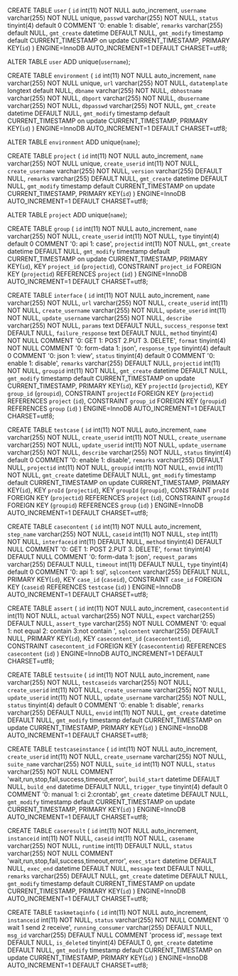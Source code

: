 CREATE TABLE `user` (
`id` int(11) NOT NULL auto_increment,
`username` varchar(255) NOT NULL unique,
`passwd` varchar(255) NOT NULL,
`status` tinyint(4) default 0 COMMENT '0: enable 1: disable',
`remarks` varchar(255) default NULL,
`gmt_create` datetime DEFAULT NULL,
`gmt_modify` timestamp default CURRENT_TIMESTAMP on update CURRENT_TIMESTAMP,
PRIMARY KEY(`id`)
) ENGINE=InnoDB AUTO_INCREMENT=1 DEFAULT CHARSET=utf8;

ALTER TABLE `user` ADD unique(`username`);

CREATE TABLE `environment` (
`id` int(11) NOT NULL auto_increment,
`name` varchar(255) NOT NULL unique,
`url` varchar(255) NOT NULL,
`datatemplate` longtext default NULL,
`dbname` varchar(255) NOT NULL,
`dbhostname` varchar(255) NOT NULL,
`dbport` varchar(255) NOT NULL,
`dbusername` varchar(255) NOT NULL,
`dbpasswd` varchar(255) NOT NULL,
`gmt_create` datetime DEFAULT NULL,
`gmt_modify` timestamp default CURRENT_TIMESTAMP on update CURRENT_TIMESTAMP,
PRIMARY KEY(`id`)
) ENGINE=InnoDB AUTO_INCREMENT=1 DEFAULT CHARSET=utf8;

ALTER TABLE `environment` ADD unique(`name`);

CREATE TABLE `project` (
`id` int(11) NOT NULL auto_increment,
`name` varchar(255) NOT NULL unique,
`create_userid` int(11) NOT NULL,
`create_username` varchar(255) NOT NULL,
`version` varchar(255) DEFAULT NULL,
`remarks` varchar(255) DEFAULT NULL,
`gmt_create` datetime DEFAULT NULL,
`gmt_modify` timestamp default CURRENT_TIMESTAMP on update CURRENT_TIMESTAMP,
PRIMARY KEY(`id`)
) ENGINE=InnoDB AUTO_INCREMENT=1 DEFAULT CHARSET=utf8;

ALTER TABLE `project` ADD unique(`name`);

CREATE TABLE `group` (
`id` int(11) NOT NULL auto_increment,
`name` varchar(255) NOT NULL,
`create_userid` int(11) NOT NULL,
`type` tinyint(4) default 0 COMMENT '0: api 1: case',
`projectid` int(11) NOT NULL,
`gmt_create` datetime DEFAULT NULL,
`gmt_modify` timestamp default CURRENT_TIMESTAMP on update CURRENT_TIMESTAMP,
PRIMARY KEY(`id`),
KEY `project_id` (`projectid`),
CONSTRAINT `project_id` FOREIGN KEY (`projectid`) REFERENCES `project` (`id`)
) ENGINE=InnoDB AUTO_INCREMENT=1 DEFAULT CHARSET=utf8;

CREATE TABLE `interface` (
`id` int(11) NOT NULL auto_increment,
`name` varchar(255) NOT NULL,
`url` varchar(255) NOT NULL,
`create_userid` int(11) NOT NULL,
`create_username` varchar(255) NOT NULL,
`update_userid` int(11) NOT NULL,
`update_username` varchar(255) NOT NULL,
`describe` varchar(255) NOT NULL,
`params` text DEFAULT NULL,
`success_response` text DEFAULT NULL,
`failure_response` text DEFAULT NULL,
`method` tinyint(4) NOT NULL COMMENT '0: GET 1: POST 2.PUT 3. DELETE',
`format` tinyint(4) NOT NULL COMMENT '0: form-data 1: json',
`response_type` tinyint(4) default 0 COMMENT '0: json 1: view',
`status` tinyint(4) default 0 COMMENT '0: enable 1: disable',
`remarks` varchar(255) DEFAULT NULL,
`projectid` int(11) NOT NULL,
`groupid` int(11) NOT NULL,
`gmt_create` datetime DEFAULT NULL,
`gmt_modify` timestamp default CURRENT_TIMESTAMP on update CURRENT_TIMESTAMP,
PRIMARY KEY(`id`),
KEY `projectId` (`projectid`),
KEY `group_id` (`groupid`),
CONSTRAINT `projectId` FOREIGN KEY (`projectid`) REFERENCES `project` (`id`),
CONSTRAINT `group_id` FOREIGN KEY (`groupid`) REFERENCES `group` (`id`)
) ENGINE=InnoDB AUTO_INCREMENT=1 DEFAULT CHARSET=utf8;

CREATE TABLE `testcase` (
`id` int(11) NOT NULL auto_increment,
`name` varchar(255) NOT NULL,
`create_userid` int(11) NOT NULL,
`create_username` varchar(255) NOT NULL,
`update_userid` int(11) NOT NULL,
`update_username` varchar(255) NOT NULL,
`describe` varchar(255) NOT NULL,
`status` tinyint(4) default 0 COMMENT '0: enable 1: disable',
`remarks` varchar(255) DEFAULT NULL,
`projectid` int(11) NOT NULL,
`groupid` int(11) NOT NULL,
`envid` int(11) NOT NULL,
`gmt_create` datetime DEFAULT NULL,
`gmt_modify` timestamp default CURRENT_TIMESTAMP on update CURRENT_TIMESTAMP,
PRIMARY KEY(`id`),
KEY `proId` (`projectid`),
KEY `groupId` (`groupid`),
CONSTRAINT `proId` FOREIGN KEY (`projectid`) REFERENCES `project` (`id`),
CONSTRAINT `groupId` FOREIGN KEY (`groupid`) REFERENCES `group` (`id`)
) ENGINE=InnoDB AUTO_INCREMENT=1 DEFAULT CHARSET=utf8;

CREATE TABLE `casecontent` (
`id` int(11) NOT NULL auto_increment,
`step_name` varchar(255) NOT NULL,
`caseid` int(11) NOT NULL,
`step` int(11) NOT NULL,
`interfaceid` int(11) DEFAULT NULL,
`method` tinyint(4) DEFAULT NULL COMMENT '0: GET 1: POST 2.PUT 3. DELETE',
`format` tinyint(4) DEFAULT NULL COMMENT '0: form-data 1: json',
`request_params` varchar(255) DEFAULT NULL,
`timeout` int(11) DEFAULT NULL,
`type` tinyint(4) default 0 COMMENT '0: api 1: sql',
`sqlcontent` varchar(255) DEFAULT NULL,
PRIMARY KEY(`id`),
KEY `case_id` (`caseid`),
CONSTRAINT `case_id` FOREIGN KEY (`caseid`) REFERENCES `testcase` (`id`)
) ENGINE=InnoDB AUTO_INCREMENT=1 DEFAULT CHARSET=utf8;

CREATE TABLE `assert` (
`id` int(11) NOT NULL auto_increment,
`casecontentid` int(11) NOT NULL,
`actual` varchar(255) NOT NULL,
`expect` varchar(255) DEFAULT NULL,
`assert_type` varchar(255) NOT NULL COMMENT '0: equal 1: not equal 2: contain 3:not contain ',
`sqlcontent` varchar(255) DEFAULT NULL,
PRIMARY KEY(`id`),
KEY `casecontent_id` (`casecontentid`),
CONSTRAINT `casecontent_id` FOREIGN KEY (`casecontentid`) REFERENCES `casecontent` (`id`)
) ENGINE=InnoDB AUTO_INCREMENT=1 DEFAULT CHARSET=utf8;

CREATE TABLE `testsuite` (
`id` int(11) NOT NULL auto_increment,
`name` varchar(255) NOT NULL,
`testcaseids` varchar(255) NOT NULL,
`create_userid` int(11) NOT NULL,
`create_username` varchar(255) NOT NULL,
`update_userid` int(11) NOT NULL,
`update_username` varchar(255) NOT NULL,
`status` tinyint(4) default 0 COMMENT '0: enable 1: disable',
`remarks` varchar(255) DEFAULT NULL,
`envid` int(11) NOT NULL,
`gmt_create` datetime DEFAULT NULL,
`gmt_modify` timestamp default CURRENT_TIMESTAMP on update CURRENT_TIMESTAMP,
PRIMARY KEY(`id`)
) ENGINE=InnoDB AUTO_INCREMENT=1 DEFAULT CHARSET=utf8;

CREATE TABLE `testcaseinstance` (
`id` int(11) NOT NULL auto_increment,
`create_userid` int(11) NOT NULL,
`create_username` varchar(255) NOT NULL,
`suite_name` varchar(255) NOT NULL,
`suite_id` int(11) NOT NULL,
`status` varchar(255) NOT NULL COMMENT 'wait,run,stop,fail,success,timeout,error',
`build_start` datetime DEFAULT NULL,
`build_end` datetime DEFAULT NULL,
`trigger_type` tinyint(4) default 0 COMMENT '0: manual 1: ci 2:crontab',
`gmt_create` datetime DEFAULT NULL,
`gmt_modify` timestamp default CURRENT_TIMESTAMP on update CURRENT_TIMESTAMP,
PRIMARY KEY(`id`)
) ENGINE=InnoDB AUTO_INCREMENT=1 DEFAULT CHARSET=utf8;

CREATE TABLE `caseresult` (
`id` int(11) NOT NULL auto_increment,
`instanceid` int(11) NOT NULL,
`caseid` int(11) NOT NULL,
`casename` varchar(255) NOT NULL,
`runtime` int(11) DEFAULT NULL,
`status` varchar(255) NOT NULL COMMENT 'wait,run,stop,fail,success,timeout,error',
`exec_start` datetime DEFAULT NULL,
`exec_end` datetime DEFAULT NULL,
`message` text DEFAULT NULL,
`remarks` varchar(255) DEFAULT NULL,
`gmt_create` datetime DEFAULT NULL,
`gmt_modify` timestamp default CURRENT_TIMESTAMP on update CURRENT_TIMESTAMP,
PRIMARY KEY(`id`)
) ENGINE=InnoDB AUTO_INCREMENT=1 DEFAULT CHARSET=utf8;

CREATE TABLE `taskmetaqinfo` (
`id` int(11) NOT NULL auto_increment,
`instanceid` int(11) NOT NULL,
`status` varchar(255) NOT NULL COMMENT '0 wait 1 send 2 receive',
`running_consumer` varchar(255) DEFAULT NULL,
`msg_id` varchar(255) DEFAULT NULL COMMENT 'process id',
`message` text DEFAULT NULL,
`is_deleted` tinyint(4) DEFAULT 0,
`gmt_create` datetime DEFAULT NULL,
`gmt_modify` timestamp default CURRENT_TIMESTAMP on update CURRENT_TIMESTAMP,
PRIMARY KEY(`id`)
) ENGINE=InnoDB AUTO_INCREMENT=1 DEFAULT CHARSET=utf8;











